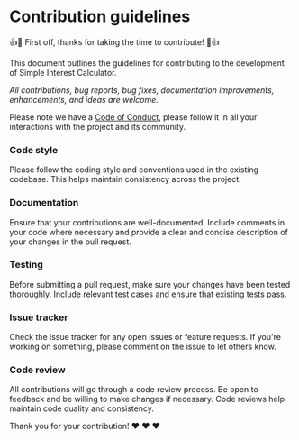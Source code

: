 # Contribution guidelines

:+1::tada: First off, thanks for taking the time to contribute! :tada::+1:

This document outlines the guidelines for contributing to the development of Simple Interest Calculator.

*All contributions, bug reports, bug fixes, documentation improvements, enhancements, and ideas are welcome.*

Please note we have a [Code of Conduct](CODE_OF_CONDUCT.md), please follow it in
all your interactions with the project and its community. 

### Code style
Please follow the coding style and conventions used in the existing codebase. This helps maintain consistency across the project.

### Documentation
Ensure that your contributions are well-documented. Include comments in your code where necessary and provide a clear and concise description of your changes in the pull request.

### Testing
Before submitting a pull request, make sure your changes have been tested thoroughly. Include relevant test cases and ensure that existing tests pass.

### Issue tracker
Check the issue tracker for any open issues or feature requests. If you're working on something, please comment on the issue to let others know.

### Code review
All contributions will go through a code review process. Be open to feedback and be willing to make changes if necessary. Code reviews help maintain code quality and consistency.

Thank you for your contribution! :heart: :heart: :heart:
